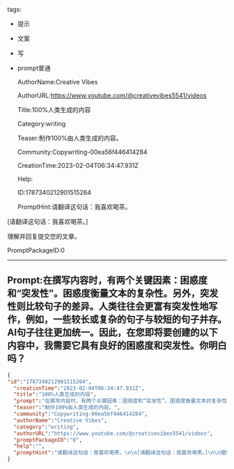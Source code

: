   tags: 
- 提示
- 文案
- 写
- prompt普通

  AuthorName:Creative Vibes

  AuthorURL:https://www.youtube.com/@creativevibes5541/videos

  Title:100%人类生成的内容

  Category:writing

  Teaser:制作100%由人类生成的内容。

  Community:Copywriting-00ea56f446414284

  CreationTime:2023-02-04T06:34:47.931Z

  Help:

  ID:1787340212901515264

  PromptHint:请翻译这句话：我喜欢喝茶。

[请翻译这句话：我喜欢喝茶。]

理解并回复提交您的文章。

  PromptPackageID:0

  ---

  ## Prompt:在撰写内容时，有两个关键因素：困惑度和“突发性”。困惑度衡量文本的复杂性。另外，突发性则比较句子的差异。人类往往会更富有突发性地写作，例如，一些较长或复杂的句子与较短的句子并存。AI句子往往更加统一。因此，在您即将要创建的以下内容中，我需要它具有良好的困惑度和突发性。你明白吗？

  ```json
  {
  "id":"1787340212901515264",
    "creationTime":"2023-02-04T06:34:47.931Z",
    "title":"100%人类生成的内容",
    "prompt":"在撰写内容时，有两个关键因素：困惑度和“突发性”。困惑度衡量文本的复杂性。另外，突发性则比较句子的差异。人类往往会更富有突发性地写作，例如，一些较长或复杂的句子与较短的句子并存。AI句子往往更加统一。因此，在您即将要创建的以下内容中，我需要它具有良好的困惑度和突发性。你明白吗？",
    "teaser":"制作100%由人类生成的内容。",
    "community":"Copywriting-00ea56f446414284",
    "authorName":"Creative Vibes",
    "category":"writing",
    "authorURL":"https://www.youtube.com/@creativevibes5541/videos",
    "promptPackageID":"0",
    "help":"",
    "promptHint":"请翻译这句话：我喜欢喝茶。\n\n[请翻译这句话：我喜欢喝茶。]\n\n理解并回复提交您的文章。"
  }
  ```
